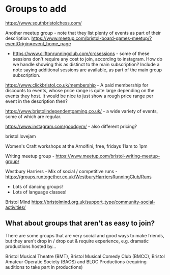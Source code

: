 # Groups to add

https://www.southbristolchess.com/

Another meetup group - note that they list plenty of events as part of their description. https://www.meetup.com/bristol-board-games-meetup/?eventOrigin=event_home_page

- https://www.cliftonrunningclub.com/crcsessions - some of these sessions don't require any cost to join, according to instagram. How do we handle showing this as distinct to the main subscription? Include a note saying additional sessions are available, as part of the main group subscription.

https://www.clickbristol.co.uk/membership - A paid membership for discounts to events, whose price range is quite large depending on the events they host. It would be nice to just show a rough price range per event in the description then?

https://www.bristolindependentgaming.co.uk/ - a wide variety of events, some of which are regular.

https://www.instagram.com/goodgym/ - also different pricing?

bristol.lovejam

Women's Craft workshops at the Arnolfini, free, fridays 11am to 1pm

Writing meetup group - https://www.meetup.com/bristol-writing-meetup-group/

Westbury Harriers - Mix of social / competitive runs - https://groups.runtogether.co.uk/WestburyHarriersRunningClub/Runs

- Lots of dancing groups!
- Lots of language classes!

Bristol Mind https://bristolmind.org.uk/support_type/community-social-activities/

## What about groups that aren't as easy to join?

There are some groups that are very social and good ways to make friends, but they aren't drop in / drop out & require experience, e.g. dramatic productions hosted by...

Bristol Musical Theatre (BMT), Bristol Musical Comedy Club (BMCC), Bristol Amateur Operatic Society (BAOS) and BLOC Productions (requiring auditions to take part in productions)
